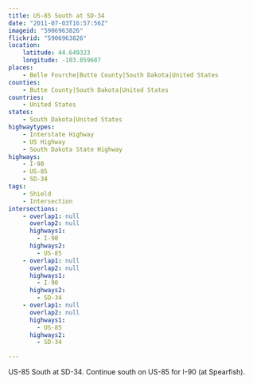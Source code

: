 ```yaml
---
title: US-85 South at SD-34
date: "2011-07-03T16:57:56Z"
imageid: "5906963826"
flickrid: "5906963826"
location:
    latitude: 44.649323
    longitude: -103.859687
places:
    - Belle Fourche|Butte County|South Dakota|United States
counties:
    - Butte County|South Dakota|United States
countries:
    - United States
states:
    - South Dakota|United States
highwaytypes:
    - Interstate Highway
    - US Highway
    - South Dakota State Highway
highways:
    - I-90
    - US-85
    - SD-34
tags:
    - Shield
    - Intersection
intersections:
    - overlap1: null
      overlap2: null
      highways1:
        - I-90
      highways2:
        - US-85
    - overlap1: null
      overlap2: null
      highways1:
        - I-90
      highways2:
        - SD-34
    - overlap1: null
      overlap2: null
      highways1:
        - US-85
      highways2:
        - SD-34

---
```

US-85 South at SD-34.  Continue south on US-85 for I-90 (at Spearfish).